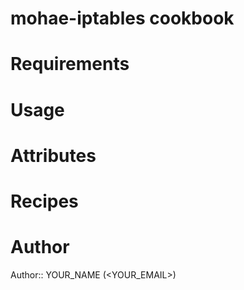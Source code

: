 # mohae-iptables cookbook

# Requirements

# Usage

# Attributes

# Recipes

# Author

Author:: YOUR_NAME (<YOUR_EMAIL>)
